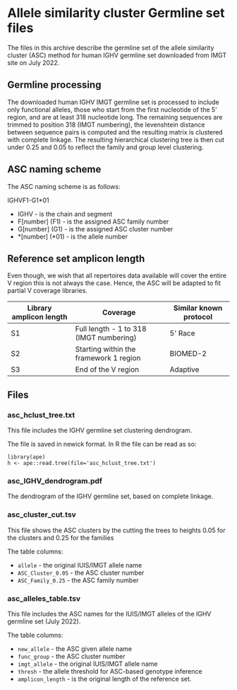 # Allele similarity cluster Germline set files

The files in this archive describe the germline set of the allele similarity cluster (ASC) method for human IGHV germline set  downloaded from IMGT site on July 2022.

## Germline processing

The downloaded human IGHV IMGT germline set is processed to include only functional alleles, those who start from the first nucleotide of the 5' region, and are at least 318 nucleotide long. The remaining sequences are trimmed to position 318 (IMGT numbering), the levenshtein distance between sequence pairs is computed and the resulting matrix is clustered with complete linkage. The resulting hierarchical clustering tree is then cut under 0.25 and 0.05 to reflect the family and group level clustering.

## ASC naming scheme

The ASC naming scheme is as follows:

IGHVF1-G1*01

- IGHV - is the chain and segment
- F[number] (F1) - is the assigned ASC family number
- G[number] (G1) - is the assigned ASC cluster number
- \*[number] (\*01) - is the allele number

## Reference set amplicon length

Even though, we wish that all repertoires data available will cover the entire V region this is not always the case. Hence, the ASC will be adapted to fit partial V coverage libraries.

| Library amplicon length | Coverage                                | Similar known protocol |
|--------------------|--------------------------------|--------------------|
| S1                      | Full length - 1 to 318 (IMGT numbering) | 5' Race                |
| S2                      | Starting within the framework 1 region  | BIOMED-2               |
| S3                      | End of the V region                     | Adaptive               |

## Files

### asc_hclust_tree.txt

This file includes the IGHV germline set clustering dendrogram.

The file is saved in newick format. In R the file can be read as so:

```
library(ape)
h <- ape::read.tree(file='asc_hclust_tree.txt')
```

### asc_IGHV_dendrogram.pdf

The dendrogram of the IGHV germline set, based on complete linkage. 

### asc_cluster_cut.tsv

This file shows the ASC clusters by the cutting the trees to heights 0.05 for the clusters and 0.25 for the families

The table columns:

- `allele` - the original IUIS/IMGT allele name
- `ASC_Cluster_0.05` - the ASC cluster number
- `ASC_Family_0.25` - the ASC family number


### asc_alleles_table.tsv

This file includes the ASC names for the IUIS/IMGT alleles of the IGHV germline set (July 2022).

The table columns:

- `new_allele` - the ASC given allele name
- `func_group` - the ASC cluster number
- `imgt_allele` - the original IUIS/IMGT allele name
- `thresh` - the allele threshold for ASC-based genotype inference
- `amplicon_length` - is the original length of the reference set.

